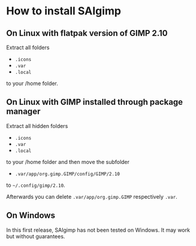 # How to install SAIgimp
## On Linux with flatpak version of GIMP 2.10

Extract all folders

- `.icons`
- `.var`
- `.local`

to your /home folder.

## On Linux with GIMP installed through package manager 

Extract all hidden folders

- `.icons`
- `.var`
- `.local`

to your /home folder and then move the subfolder

- `.var/app/org.gimp.GIMP/config/GIMP/2.10`

to `~/.config/gimp/2.10`.

Afterwards you can delete `.var/app/org.gimp.GIMP` respectively `.var`.

## On Windows

In this first release, SAIgimp has not been tested on Windows. It may work but without guarantees.
